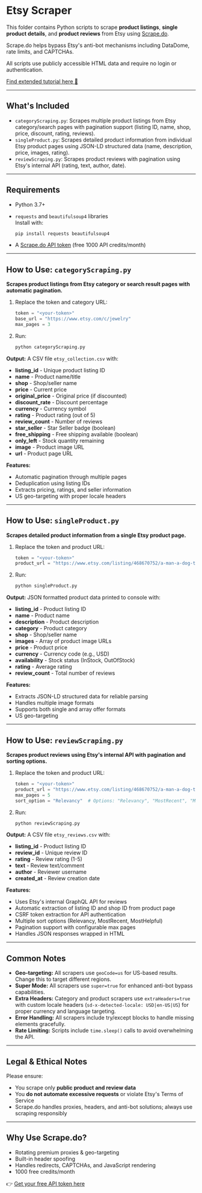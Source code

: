 # Etsy Scraper

This folder contains Python scripts to scrape **product listings**, **single product details**, and **product reviews** from Etsy using [Scrape.do](https://scrape.do).

Scrape.do helps bypass Etsy's anti-bot mechanisms including DataDome, rate limits, and CAPTCHAs.

All scripts use publicly accessible HTML data and require no login or authentication.

[Find extended tutorial here 📘](https://scrape.do/blog/etsy-scraping/)

---

## What's Included

* `categoryScraping.py`: Scrapes multiple product listings from Etsy category/search pages with pagination support (listing ID, name, shop, price, discount, rating, reviews).
* `singleProduct.py`: Scrapes detailed product information from individual Etsy product pages using JSON-LD structured data (name, description, price, images, rating).
* `reviewScraping.py`: Scrapes product reviews with pagination using Etsy's internal API (rating, text, author, date).

---

## Requirements

* Python 3.7+
* `requests` and `beautifulsoup4` libraries<br>Install with:

  ```bash
  pip install requests beautifulsoup4
  ```
* A [Scrape.do API token](https://dashboard.scrape.do/signup) (free 1000 API credits/month)

---

## How to Use: `categoryScraping.py`

**Scrapes product listings from Etsy category or search result pages with automatic pagination.**

1. Replace the token and category URL:

   ```python
   token = "<your-token>"
   base_url = "https://www.etsy.com/c/jewelry"
   max_pages = 3
   ```

2. Run:

   ```bash
   python categoryScraping.py
   ```

**Output:** A CSV file `etsy_collection.csv` with:
* **listing_id** - Unique product listing ID
* **name** - Product name/title
* **shop** - Shop/seller name
* **price** - Current price
* **original_price** - Original price (if discounted)
* **discount_rate** - Discount percentage
* **currency** - Currency symbol
* **rating** - Product rating (out of 5)
* **review_count** - Number of reviews
* **star_seller** - Star Seller badge (boolean)
* **free_shipping** - Free shipping available (boolean)
* **only_left** - Stock quantity remaining
* **image** - Product image URL
* **url** - Product page URL

**Features:**
* Automatic pagination through multiple pages
* Deduplication using listing IDs
* Extracts pricing, ratings, and seller information
* US geo-targeting with proper locale headers

---

## How to Use: `singleProduct.py`

**Scrapes detailed product information from a single Etsy product page.**

1. Replace the token and product URL:

   ```python
   token = "<your-token>"
   product_url = "https://www.etsy.com/listing/468670752/a-man-a-dog-the-original-original-wood"
   ```

2. Run:

   ```bash
   python singleProduct.py
   ```

**Output:** JSON formatted product data printed to console with:
* **listing_id** - Product listing ID
* **name** - Product name
* **description** - Product description
* **category** - Product category
* **shop** - Shop/seller name
* **images** - Array of product image URLs
* **price** - Product price
* **currency** - Currency code (e.g., USD)
* **availability** - Stock status (InStock, OutOfStock)
* **rating** - Average rating
* **review_count** - Total number of reviews

**Features:**
* Extracts JSON-LD structured data for reliable parsing
* Handles multiple image formats
* Supports both single and array offer formats
* US geo-targeting

---

## How to Use: `reviewScraping.py`

**Scrapes product reviews using Etsy's internal API with pagination and sorting options.**

1. Replace the token and product URL:

   ```python
   token = "<your-token>"
   product_url = "https://www.etsy.com/listing/468670752/a-man-a-dog-the-original-original-wood"
   max_pages = 5
   sort_option = "Relevancy"  # Options: "Relevancy", "MostRecent", "MostHelpful"
   ```

2. Run:

   ```bash
   python reviewScraping.py
   ```

**Output:** A CSV file `etsy_reviews.csv` with:
* **listing_id** - Product listing ID
* **review_id** - Unique review ID
* **rating** - Review rating (1-5)
* **text** - Review text/comment
* **author** - Reviewer username
* **created_at** - Review creation date

**Features:**
* Uses Etsy's internal GraphQL API for reviews
* Automatic extraction of listing ID and shop ID from product page
* CSRF token extraction for API authentication
* Multiple sort options (Relevancy, MostRecent, MostHelpful)
* Pagination support with configurable max pages
* Handles JSON responses wrapped in HTML

---

## Common Notes

* **Geo-targeting:** All scrapers use `geoCode=us` for US-based results. Change this to target different regions.
* **Super Mode:** All scrapers use `super=true` for enhanced anti-bot bypass capabilities.
* **Extra Headers:** Category and product scrapers use `extraHeaders=true` with custom locale headers (`sd-x-detected-locale: USD|en-US|US`) for proper currency and language targeting.
* **Error Handling:** All scrapers include try/except blocks to handle missing elements gracefully.
* **Rate Limiting:** Scripts include `time.sleep()` calls to avoid overwhelming the API.

---

## Legal & Ethical Notes

Please ensure:

* You scrape only **public product and review data**
* You **do not automate excessive requests** or violate Etsy's Terms of Service
* Scrape.do handles proxies, headers, and anti-bot solutions; always use scraping responsibly

---

## Why Use Scrape.do?

* Rotating premium proxies & geo-targeting
* Built-in header spoofing
* Handles redirects, CAPTCHAs, and JavaScript rendering
* 1000 free credits/month

👉 [Get your free API token here](https://dashboard.scrape.do/signup)


